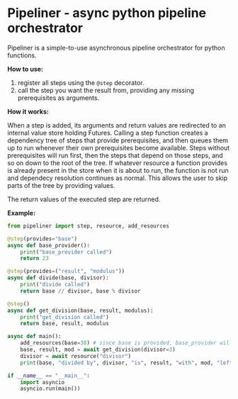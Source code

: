 
Pipeliner - async python pipeline orchestrator
==============================================

Pipeliner is a simple-to-use asynchronous pipeline orchestrator for python functions.

**How to use:**

1. register all steps using the `@step` decorator.
2. call the step you want the result from, providing any missing prerequisites as arguments.

**How it works:**

When a step is added, its arguments and return values are redirected to an internal
value store holding Futures. Calling a step function creates a dependency tree of
steps that provide prerequisites, and then queues them up to run whenever their
own prerequisites become available. Steps without prerequisites will run first,
then the steps that depend on those steps, and so on down to the root of the tree.
If whatever resource a function provides is already present in the store when
it is about to run, the function is not run and dependecy resolution continues
as normal. This allows the user to skip parts of the tree by providing values.

The return values of the executed step are returned.

**Example:**

```python
from pipeliner import step, resource, add_resources

@step(provides="base")
async def base_provider():
    print("base_provider called")
    return 23

@step(provides=("result", "modulus"))
async def divide(base, divisor):
    print("divide called")
    return base // divisor, base % divisor

@step()
async def get_division(base, result, modulus):
    print("get_division called")
    return base, result, modulus

async def main():
    add_resources(base=38) # since base is provided, base_provider will not run
    base, result, mod = await get_division(divisor=3)
    divisor = await resource("divisor")
    print(base, "divided by", divisor, "is", result, "with", mod, "left")

if __name__ == "__main__":
    import asyncio
    asyncio.run(main())
```
